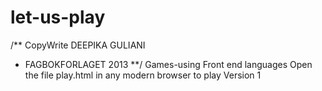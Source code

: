 let-us-play
===========
/** CopyWrite DEEPIKA GULIANI
  * FAGBOKFORLAGET 2013 
  **/
Games-using Front end languages
Open the file play.html in any modern browser to play
Version 1